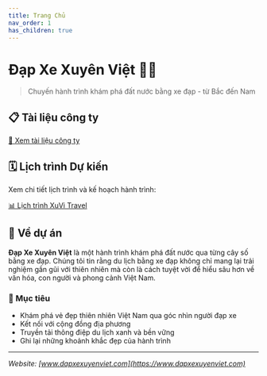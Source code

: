 ```yaml
---
title: Trang Chủ
nav_order: 1
has_children: true
---
```


# Đạp Xe Xuyên Việt 🚴‍♂️

> Chuyến hành trình khám phá đất nước bằng xe đạp - từ Bắc đến Nam

## 📋 Tài liệu công ty

[📄 Xem tài liệu công ty](docs/tai_lieu_cong_ty.md)

## 🗓️ Lịch trình Dự kiến

Xem chi tiết lịch trình và kế hoạch hành trình:

[📊 Lịch trình XuVi Travel](https://docs.google.com/spreadsheets/d/1K7fgbHZZU8B9i0t8UF0aZ-TevV3y1pqE/edit?usp=share_link&ouid=106655273034443660294&rtpof=true&sd=true)

## 🌟 Về dự án

**Đạp Xe Xuyên Việt** là một hành trình khám phá đất nước qua từng cây số bằng xe đạp. Chúng tôi tin rằng du lịch bằng xe đạp không chỉ mang lại trải nghiệm gần gũi với thiên nhiên mà còn là cách tuyệt vời để hiểu sâu hơn về văn hóa, con người và phong cảnh Việt Nam.

### 🎯 Mục tiêu

- Khám phá vẻ đẹp thiên nhiên Việt Nam qua góc nhìn người đạp xe
- Kết nối với cộng đồng địa phương
- Truyền tải thông điệp du lịch xanh và bền vững
- Ghi lại những khoảnh khắc đẹp của hành trình

---

*Website: [www.dapxexuyenviet.com](https://www.dapxexuyenviet.com)*
